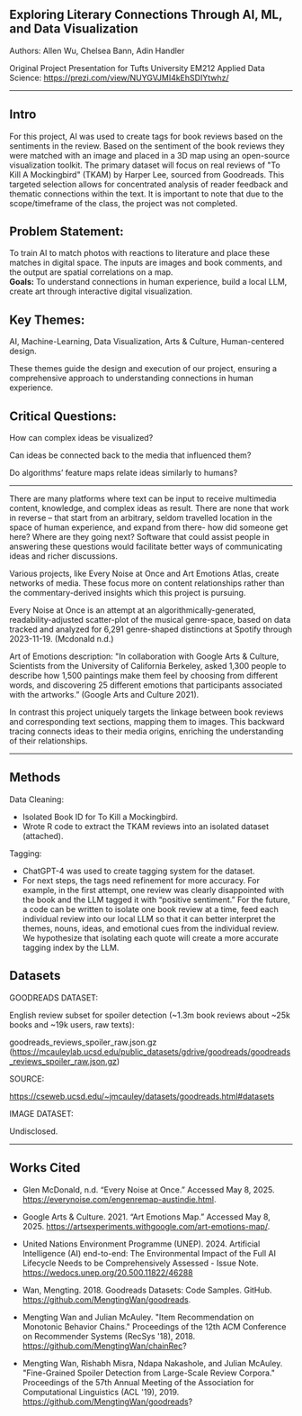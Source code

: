 ## Exploring Literary Connections Through AI, ML, and Data Visualization

Authors: Allen Wu, Chelsea Bann, Adin Handler

Original Project Presentation for Tufts University EM212 Applied Data Science: https://prezi.com/view/NUYGVJMI4kEhSDIYtwhz/ 

---

## Intro

For this project, AI was used to create tags for book reviews based on the sentiments in the review. Based on the sentiment of the book reviews they were matched with an image and placed in a 3D map using an open-source visualization toolkit.  The primary dataset will focus on real reviews of "To Kill A Mockingbird" (TKAM) by Harper Lee, sourced from Goodreads. This targeted selection allows for concentrated analysis of reader feedback and thematic connections within the text.  It is important to note that due to the scope/timeframe of the class, the project was not completed.


## Problem Statement: 

To train AI to match photos with reactions to literature and place these matches in digital space. The inputs are images and book comments, and the output are spatial correlations on a map.  
**Goals:** To understand connections in human experience, build a local LLM, create art through interactive digital visualization. 
 

## Key Themes:  

AI, Machine-Learning, Data Visualization, Arts & Culture, Human-centered design.  

These themes guide the design and execution of our project, ensuring a comprehensive approach to understanding connections in human experience. 

 
## Critical Questions: 

How can complex ideas be visualized?  

Can ideas be connected back to the media that influenced them?   

Do algorithms’ feature maps relate ideas similarly to humans? 


--- 

There are many platforms where text can be input to receive multimedia content, knowledge, and complex ideas as result. There are none that work in reverse – that start from an arbitrary, seldom travelled location in the space of human experience, and expand from there- how did someone get here? Where are they going next? Software that could assist people in answering these questions would facilitate better ways of communicating ideas and richer discussions.  

Various projects, like Every Noise at Once and Art Emotions Atlas, create networks of media. These focus more on content relationships rather than the commentary-derived insights which this project is pursuing. 

Every Noise at Once is an attempt at an algorithmically-generated, readability-adjusted scatter-plot of the musical genre-space, based on data tracked and analyzed for 6,291 genre-shaped distinctions at Spotify through 2023-11-19. (Mcdonald n.d.)  

Art of Emotions description: "In collaboration with Google Arts & Culture, Scientists from the University of California Berkeley, asked 1,300 people to describe how 1,500 paintings make them feel by choosing from different words, and discovering 25 different emotions that participants associated with the artworks.” (Google Arts and Culture 2021).  

In contrast this project uniquely targets the linkage between book reviews and corresponding text sections, mapping them to images. This backward tracing connects ideas to their media origins, enriching the understanding of their relationships. 

---

## Methods 

Data Cleaning:
- Isolated Book ID for To Kill a Mockingbird. 
- Wrote R code to extract the TKAM reviews into an isolated dataset (attached).
   
Tagging: 
- ChatGPT-4 was used to create tagging system for the dataset.
- For next steps, the tags need refinement for more accuracy. For example, in the first attempt, one review was clearly disappointed with the book and the LLM tagged it with “positive sentiment.” For the future, a code can be written to isolate one book review at a time, feed each individual review into our local LLM so that it can better interpret the themes, nouns, ideas, and emotional cues from the individual review. We hypothesize that isolating each quote will create a more accurate tagging index by the LLM.  

 
## Datasets 

GOODREADS DATASET: 

English review subset for spoiler detection (~1.3m book reviews about ~25k books and ~19k users, raw texts): 

goodreads_reviews_spoiler_raw.json.gz (https://mcauleylab.ucsd.edu/public_datasets/gdrive/goodreads/goodreads_reviews_spoiler_raw.json.gz)

SOURCE: 

https://cseweb.ucsd.edu/~jmcauley/datasets/goodreads.html#datasets 

IMAGE DATASET:

Undisclosed. 

---

## Works Cited 

- Glen McDonald, n.d. “Every Noise at Once.” Accessed May 8, 2025. https://everynoise.com/engenremap-austindie.html. 

- Google Arts & Culture. 2021. “Art Emotions Map.” Accessed May 8, 2025. https://artsexperiments.withgoogle.com/art-emotions-map/. 

- United Nations Environment Programme (UNEP). 2024. Artificial Intelligence (AI) end-to-end: The Environmental Impact of the Full AI Lifecycle Needs to be Comprehensively Assessed - Issue Note. https://wedocs.unep.org/20.500.11822/46288 

- Wan, Mengting. 2018. Goodreads Datasets: Code Samples. GitHub. https://github.com/MengtingWan/goodreads. 

- Mengting Wan and Julian McAuley. "Item Recommendation on Monotonic Behavior Chains." Proceedings of the 12th ACM Conference on Recommender Systems (RecSys '18), 2018. https://github.com/MengtingWan/chainRec? 

- Mengting Wan, Rishabh Misra, Ndapa Nakashole, and Julian McAuley. "Fine-Grained Spoiler Detection from Large-Scale Review Corpora." Proceedings of the 57th Annual Meeting of the Association for Computational Linguistics (ACL '19), 2019. https://github.com/MengtingWan/goodreads? 
